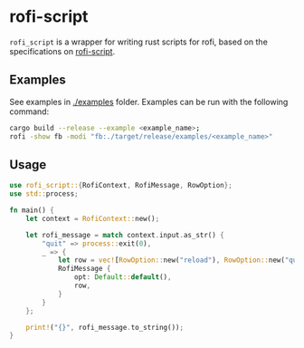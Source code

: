 # rofi-script

`rofi_script` is a wrapper for writing rust scripts for rofi, based on the specifications on [rofi-script](https://github.com/davatorium/rofi/blob/next/doc/rofi-script.5.markdown).

## Examples

See examples in [./examples](./examples) folder. Examples can be run with the following command:

```sh
cargo build --release --example <example_name>;
rofi -show fb -modi "fb:./target/release/examples/<example_name>"
```

## Usage

```rust
use rofi_script::{RofiContext, RofiMessage, RowOption};
use std::process;

fn main() {
    let context = RofiContext::new();

    let rofi_message = match context.input.as_str() {
        "quit" => process::exit(0),
        _ => {
            let row = vec![RowOption::new("reload"), RowOption::new("quit")];
            RofiMessage {
                opt: Default::default(),
                row,
            }
        }
    };

    print!("{}", rofi_message.to_string());
}
```
